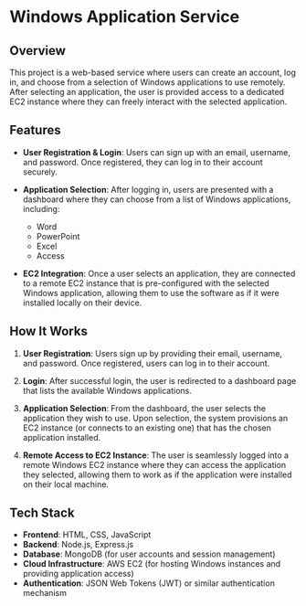 # Windows Application Service

## Overview

This project is a web-based service where users can create an account, log in, and choose from a selection of Windows applications to use remotely. After selecting an application, the user is provided access to a dedicated EC2 instance where they can freely interact with the selected application.

## Features

- **User Registration & Login**:
  Users can sign up with an email, username, and password. Once registered, they can log in to their account securely.
  
- **Application Selection**:
  After logging in, users are presented with a dashboard where they can choose from a list of Windows applications, including:
  - Word
  - PowerPoint
  - Excel
  - Access

- **EC2 Integration**:
  Once a user selects an application, they are connected to a remote EC2 instance that is pre-configured with the selected Windows application, allowing them to use the software as if it were installed locally on their device.

## How It Works

1. **User Registration**:
   Users sign up by providing their email, username, and password. Once registered, users can log in to their account.
   
2. **Login**:
   After successful login, the user is redirected to a dashboard page that lists the available Windows applications.

3. **Application Selection**:
   From the dashboard, the user selects the application they wish to use. Upon selection, the system provisions an EC2 instance (or connects to an existing one) that has the chosen application installed.

4. **Remote Access to EC2 Instance**:
   The user is seamlessly logged into a remote Windows EC2 instance where they can access the application they selected, allowing them to work as if the application were installed on their local machine.

## Tech Stack

- **Frontend**: HTML, CSS, JavaScript
- **Backend**: Node.js, Express.js
- **Database**: MongoDB (for user accounts and session management)
- **Cloud Infrastructure**: AWS EC2 (for hosting Windows instances and providing application access)
- **Authentication**: JSON Web Tokens (JWT) or similar authentication mechanism


